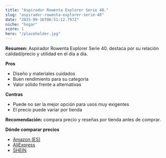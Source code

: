 ```yaml
---
title: "Aspirador Rowenta Explorer Serie 40."
slug: "aspirador-rowenta-explorer-serie-40"
date: "2025-09-16T06:51:12.797Z"
niche: "hogar"
score: 1
hero: "/placeholder.jpg"
---
```


**Resumen:** Aspirador Rowenta Explorer Serie 40. destaca por su relación calidad/precio y utilidad en el día a día.

**Pros**
- Diseño y materiales cuidados
- Buen rendimiento para su categoría
- Valor sólido frente a alternativas

**Contras**
- Puede no ser la mejor opción para usos muy exigentes
- El precio puede variar por tienda

**Recomendación:** compara precio y reseñas por tienda antes de comprar.

**Dónde comparar precios**
- [Amazon (ES)](https://www.amazon.es/s?k=Aspirador%20Rowenta%20Explorer%20Serie%2040.&tag=teknovashop25-21)
- [AliExpress](https://www.aliexpress.com/wholesale?SearchText=Aspirador%20Rowenta%20Explorer%20Serie%2040.)
- [SHEIN](https://www.shein.com/pdsearch/Aspirador%20Rowenta%20Explorer%20Serie%2040.)